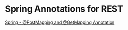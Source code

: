 # Spring Annotations for REST

[Spring - @PostMapping and @GetMapping Annotation](https://www.geeksforgeeks.org/advance-java/spring-postmapping-and-getmapping-annotation/)
